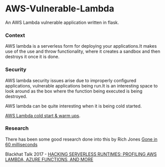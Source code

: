 # AWS-Vulnerable-Lambda
An AWS Lambda vulnerable application written in flask.

### Context 

AWS lambda is a serverless form for deploying your applications.It makes use of the use and throw functionality, where it creates a sandbox and then destroys it once it is done.


### Security 

AWS lambda security issues arise due to improperly configured applications, vulnerable applications being run.It is an interesting space to look around as the box where the function being executed is being destroyed.

AWS lambda can be quite interesting when it is being cold started.

[AWS Lambda cold start & warm ups](https://serverless.com/blog/keep-your-lambdas-warm/).



### Research 

There has been some good research done into this by Rich Jones  [ Gone in 60 milliseconds ](https://media.ccc.de/v/33c3-7865-gone_in_60_milliseconds)

Blackhat Talk 2017 - [HACKING SERVERLESS RUNTIMES: PROFILING AWS LAMBDA, AZURE FUNCTIONS, AND MORE](https://www.blackhat.com/docs/us-17/wednesday/us-17-Krug-Hacking-Severless-Runtimes.pdf)